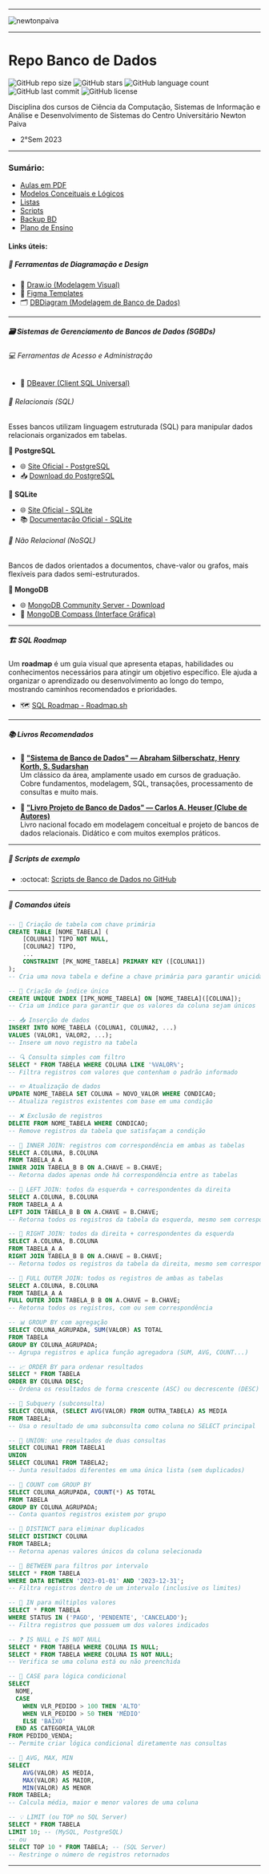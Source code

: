 -----

<img alt="newtonpaiva" src="https://joaopauloaramuni.github.io/image/newton-logo2.png?raw=true"/>

-----

# Repo Banco de Dados

![GitHub repo size](https://img.shields.io/github/repo-size/joaopauloaramuni/banco-de-dados?style=for-the-badge) ![GitHub stars](https://img.shields.io/github/stars/joaopauloaramuni/banco-de-dados?style=for-the-badge) ![GitHub language count](https://img.shields.io/github/languages/count/joaopauloaramuni/banco-de-dados?style=for-the-badge) ![GitHub last commit](https://img.shields.io/github/last-commit/joaopauloaramuni/banco-de-dados?style=for-the-badge&color=007ec6) ![GitHub license](https://img.shields.io/github/license/joaopauloaramuni/banco-de-dados?style=for-the-badge&color=007ec6)  

Disciplina dos cursos de Ciência da Computação, Sistemas de Informação e Análise e Desenvolvimento de Sistemas do Centro Universitário Newton Paiva

- 2°Sem 2023

-----

### Sumário:
- [Aulas em PDF](https://github.com/joaopauloaramuni/banco-de-dados/tree/main/PDF)
- [Modelos Conceituais e Lógicos](https://github.com/joaopauloaramuni/banco-de-dados/tree/main/MODELOS%20CONCEITUAIS%20E%20LO%CC%81GICOS)
- [Listas](https://github.com/joaopauloaramuni/banco-de-dados/tree/main/LISTAS)
- [Scripts](https://github.com/joaopauloaramuni/banco-de-dados/tree/main/SCRIPTS)
- [Backup BD](https://github.com/joaopauloaramuni/banco-de-dados/tree/main/BACKUP%20BD)
- [Plano de Ensino](https://github.com/joaopauloaramuni/banco-de-dados/tree/main/PLANO%20DE%20ENSINO)

#### Links úteis:

##### 🧰 Ferramentas de Diagramação e Design
- 🧩 [Draw.io (Modelagem Visual)](https://www.drawio.com/)
- 🎨 [Figma Templates](https://www.figma.com/pt-br/templates/)
- 🗂️ [DBDiagram (Modelagem de Banco de Dados)](https://dbdiagram.io/home)

-----

##### 🗃️ Sistemas de Gerenciamento de Bancos de Dados (SGBDs)

###### 💻 Ferramentas de Acesso e Administração
- 🐬 [DBeaver (Client SQL Universal)](https://dbeaver.io/download/)

###### 💾 Relacionais (SQL)
Esses bancos utilizam linguagem estruturada (SQL) para manipular dados relacionais organizados em tabelas.

**🐘 PostgreSQL**
- 🌐 [Site Oficial - PostgreSQL](https://www.postgresql.org/)
- 📥 [Download do PostgreSQL](https://www.enterprisedb.com/downloads/postgres-postgresql-downloads)

**🧱 SQLite**
- 🌐 [Site Oficial - SQLite](https://www.sqlite.org/index.html)
- 📚 [Documentação Oficial - SQLite](https://www.sqlite.org/docs.html)

###### 🍃 Não Relacional (NoSQL)
Bancos de dados orientados a documentos, chave-valor ou grafos, mais flexíveis para dados semi-estruturados.

**🍃 MongoDB**
- 🌐 [MongoDB Community Server - Download](https://www.mongodb.com/try/download/community)
- 🧭 [MongoDB Compass (Interface Gráfica)](https://www.mongodb.com/products/tools/compass)

-----

##### 🏗️ SQL Roadmap

Um **roadmap** é um guia visual que apresenta etapas, habilidades ou conhecimentos necessários para atingir um objetivo específico. Ele ajuda a organizar o aprendizado ou desenvolvimento ao longo do tempo, mostrando caminhos recomendados e prioridades.

- 🗺️ [SQL Roadmap - Roadmap.sh](https://roadmap.sh/sql)

-----

##### 📚 Livros Recomendados

- **📘 ["Sistema de Banco de Dados" — Abraham Silberschatz, Henry Korth, S. Sudarshan](https://www.amazon.com.br/Sistema-Banco-Dados-Abraham-SILBERSCHATZ/dp/8595157332)**  
  Um clássico da área, amplamente usado em cursos de graduação. Cobre fundamentos, modelagem, SQL, transações, processamento de consultas e muito mais.

- **📗 ["Livro Projeto de Banco de Dados" — Carlos A. Heuser (Clube de Autores)](https://www.amazon.com.br/Clube-Autores-Livro-Projeto-Banco/dp/6501222109)**  
  Livro nacional focado em modelagem conceitual e projeto de bancos de dados relacionais. Didático e com muitos exemplos práticos.

-----

##### 📜 Scripts de exemplo
- :octocat: [Scripts de Banco de Dados no GitHub](https://github.com/joaopauloaramuni/banco-de-dados/tree/main/SCRIPTS)

-----

##### 📜 Comandos úteis

```sql
-- 📌 Criação de tabela com chave primária
CREATE TABLE [NOME_TABELA] (
    [COLUNA1] TIPO NOT NULL,
    [COLUNA2] TIPO,
    ...
    CONSTRAINT [PK_NOME_TABELA] PRIMARY KEY ([COLUNA1])
);
-- Cria uma nova tabela e define a chave primária para garantir unicidade

-- 🔐 Criação de índice único
CREATE UNIQUE INDEX [IPK_NOME_TABELA] ON [NOME_TABELA]([COLUNA]);
-- Cria um índice para garantir que os valores da coluna sejam únicos

-- 📥 Inserção de dados
INSERT INTO NOME_TABELA (COLUNA1, COLUNA2, ...) 
VALUES (VALOR1, VALOR2, ...);
-- Insere um novo registro na tabela

-- 🔍 Consulta simples com filtro
SELECT * FROM TABELA WHERE COLUNA LIKE '%VALOR%';
-- Filtra registros com valores que contenham o padrão informado

-- ✏️ Atualização de dados
UPDATE NOME_TABELA SET COLUNA = NOVO_VALOR WHERE CONDICAO;
-- Atualiza registros existentes com base em uma condição

-- ❌ Exclusão de registros
DELETE FROM NOME_TABELA WHERE CONDICAO;
-- Remove registros da tabela que satisfaçam a condição

-- 🔗 INNER JOIN: registros com correspondência em ambas as tabelas
SELECT A.COLUNA, B.COLUNA
FROM TABELA_A A
INNER JOIN TABELA_B B ON A.CHAVE = B.CHAVE;
-- Retorna dados apenas onde há correspondência entre as tabelas

-- 🔗 LEFT JOIN: todos da esquerda + correspondentes da direita
SELECT A.COLUNA, B.COLUNA
FROM TABELA_A A
LEFT JOIN TABELA_B B ON A.CHAVE = B.CHAVE;
-- Retorna todos os registros da tabela da esquerda, mesmo sem correspondência na direita

-- 🔗 RIGHT JOIN: todos da direita + correspondentes da esquerda
SELECT A.COLUNA, B.COLUNA
FROM TABELA_A A
RIGHT JOIN TABELA_B B ON A.CHAVE = B.CHAVE;
-- Retorna todos os registros da tabela da direita, mesmo sem correspondência na esquerda

-- 🔗 FULL OUTER JOIN: todos os registros de ambas as tabelas
SELECT A.COLUNA, B.COLUNA
FROM TABELA_A A
FULL OUTER JOIN TABELA_B B ON A.CHAVE = B.CHAVE;
-- Retorna todos os registros, com ou sem correspondência

-- 📊 GROUP BY com agregação
SELECT COLUNA_AGRUPADA, SUM(VALOR) AS TOTAL
FROM TABELA
GROUP BY COLUNA_AGRUPADA;
-- Agrupa registros e aplica função agregadora (SUM, AVG, COUNT...)

-- 📈 ORDER BY para ordenar resultados
SELECT * FROM TABELA
ORDER BY COLUNA DESC;
-- Ordena os resultados de forma crescente (ASC) ou decrescente (DESC)

-- 📎 Subquery (subconsulta)
SELECT COLUNA, (SELECT AVG(VALOR) FROM OUTRA_TABELA) AS MEDIA
FROM TABELA;
-- Usa o resultado de uma subconsulta como coluna no SELECT principal

-- 🔄 UNION: une resultados de duas consultas
SELECT COLUNA1 FROM TABELA1
UNION
SELECT COLUNA1 FROM TABELA2;
-- Junta resultados diferentes em uma única lista (sem duplicados)

-- 🧮 COUNT com GROUP BY
SELECT COLUNA_AGRUPADA, COUNT(*) AS TOTAL
FROM TABELA
GROUP BY COLUNA_AGRUPADA;
-- Conta quantos registros existem por grupo

-- 📄 DISTINCT para eliminar duplicados
SELECT DISTINCT COLUNA
FROM TABELA;
-- Retorna apenas valores únicos da coluna selecionada

-- 🧪 BETWEEN para filtros por intervalo
SELECT * FROM TABELA
WHERE DATA BETWEEN '2023-01-01' AND '2023-12-31';
-- Filtra registros dentro de um intervalo (inclusive os limites)

-- 🔘 IN para múltiplos valores
SELECT * FROM TABELA
WHERE STATUS IN ('PAGO', 'PENDENTE', 'CANCELADO');
-- Filtra registros que possuem um dos valores indicados

-- ❓ IS NULL e IS NOT NULL
SELECT * FROM TABELA WHERE COLUNA IS NULL;
SELECT * FROM TABELA WHERE COLUNA IS NOT NULL;
-- Verifica se uma coluna está ou não preenchida

-- 🎯 CASE para lógica condicional
SELECT 
  NOME,
  CASE 
    WHEN VLR_PEDIDO > 100 THEN 'ALTO'
    WHEN VLR_PEDIDO > 50 THEN 'MÉDIO'
    ELSE 'BAIXO'
  END AS CATEGORIA_VALOR
FROM PEDIDO_VENDA;
-- Permite criar lógica condicional diretamente nas consultas

-- 🔢 AVG, MAX, MIN
SELECT 
    AVG(VALOR) AS MEDIA, 
    MAX(VALOR) AS MAIOR, 
    MIN(VALOR) AS MENOR 
FROM TABELA;
-- Calcula média, maior e menor valores de uma coluna

-- 💡 LIMIT (ou TOP no SQL Server)
SELECT * FROM TABELA
LIMIT 10; -- (MySQL, PostgreSQL)
-- ou
SELECT TOP 10 * FROM TABELA; -- (SQL Server)
-- Restringe o número de registros retornados
```

-----
